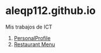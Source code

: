 # aleqp112.github.io
Mis trabajos de ICT
1. [PersonalProfile](PersonalProfile.html)
2. [Restaurant Menu](RestauranMenuP.html)

